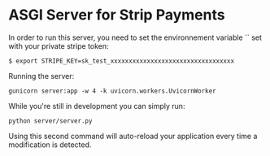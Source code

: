 # ASGI Server for Strip Payments

In order to run this server, you need to set the environnement variable `` set with your private stripe token:

```console
$ export STRIPE_KEY=sk_test_xxxxxxxxxxxxxxxxxxxxxxxxxxxxxxxxxx
```

Running the server:

```console
gunicorn server:app -w 4 -k uvicorn.workers.UvicornWorker
```

While you're still in development you can simply run:

```console
python server/server.py
```

Using this second command will auto-reload your application every time a modification is detected.
